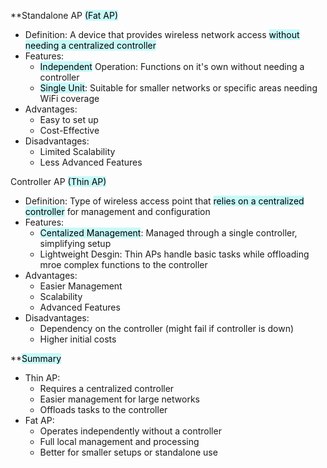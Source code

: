 **Standalone AP <mark style="background: #ABF7F7A6;">(Fat AP)</mark>
- Definition: A device that provides wireless network access <mark style="background: #ABF7F7A6;">without needing a centralized controller</mark>
- Features:
	- <mark style="background: #ABF7F7A6;">Independent</mark> Operation: Functions on it's own without needing a controller
	- <mark style="background: #ABF7F7A6;">Single Unit</mark>: Suitable for smaller networks or specific areas needing WiFi coverage
- Advantages:
	- Easy to set up
	- Cost-Effective
- Disadvantages:
	- Limited Scalability
	- Less Advanced Features

Controller AP <mark style="background: #ABF7F7A6;">(Thin AP)</mark>
- Definition: Type of wireless access point that <mark style="background: #ABF7F7A6;">relies on a centralized controller</mark> for management and configuration
- Features:
	- <mark style="background: #ABF7F7A6;">Centalized Management</mark>: Managed through a single controller, simplifying setup
	- Lightweight Desgin: Thin APs handle basic tasks while offloading mroe complex functions to the controller
- Advantages:
	- Easier Management
	- Scalability
	- Advanced Features
- Disadvantages:
	- Dependency on the controller (might fail if controller is down)
	- Higher initial costs

**<mark style="background: #ABF7F7A6;">Summary</mark>
- Thin AP:
	- Requires a centralized controller
	- Easier management for large networks
	- Offloads tasks to the controller
- Fat AP:
	- Operates independently without a controller
	- Full local management and processing
	- Better for smaller setups or standalone use


